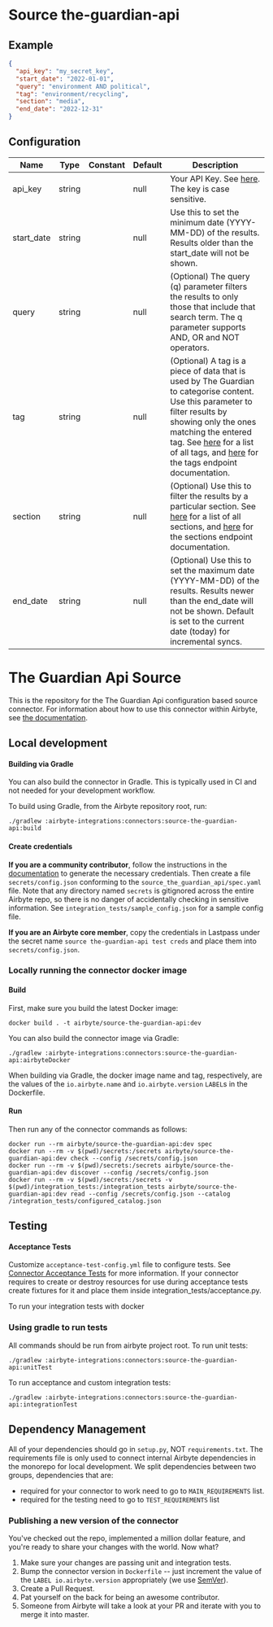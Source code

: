 # Source the-guardian-api

## Example
```json
{
  "api_key": "my_secret_key",
  "start_date": "2022-01-01",
  "query": "environment AND political",
  "tag": "environment/recycling",
  "section": "media",
  "end_date": "2022-12-31"
}
```

## Configuration
| Name | Type | Constant | Default | Description |
| --- | --- | --- | --- | --- |
|api_key|string||null|Your API Key. See <a href="https://open-platform.theguardian.com/access/">here</a>. The key is case sensitive.|
|start_date|string||null|Use this to set the minimum date (YYYY-MM-DD) of the results. Results older than the start_date will not be shown.|
|query|string||null|(Optional) The query (q) parameter filters the results to only those that include that search term. The q parameter supports AND, OR and NOT operators.|
|tag|string||null|(Optional) A tag is a piece of data that is used by The Guardian to categorise content. Use this parameter to filter results by showing only the ones matching the entered tag. See <a href="https://content.guardianapis.com/tags?api-key=test">here</a> for a list of all tags, and <a href="https://open-platform.theguardian.com/documentation/tag">here</a> for the tags endpoint documentation.|
|section|string||null|(Optional) Use this to filter the results by a particular section. See <a href="https://content.guardianapis.com/sections?api-key=test">here</a> for a list of all sections, and <a href="https://open-platform.theguardian.com/documentation/section">here</a> for the sections endpoint documentation.|
|end_date|string||null|(Optional) Use this to set the maximum date (YYYY-MM-DD) of the results. Results newer than the end_date will not be shown. Default is set to the current date (today) for incremental syncs.|

# The Guardian Api Source

This is the repository for the The Guardian Api configuration based source connector.
For information about how to use this connector within Airbyte, see [the documentation](https://docs.airbyte.io/integrations/sources/the-guardian-api).

## Local development

#### Building via Gradle
You can also build the connector in Gradle. This is typically used in CI and not needed for your development workflow.

To build using Gradle, from the Airbyte repository root, run:
```
./gradlew :airbyte-integrations:connectors:source-the-guardian-api:build
```

#### Create credentials
**If you are a community contributor**, follow the instructions in the [documentation](https://docs.airbyte.io/integrations/sources/the-guardian-api)
to generate the necessary credentials. Then create a file `secrets/config.json` conforming to the `source_the_guardian_api/spec.yaml` file.
Note that any directory named `secrets` is gitignored across the entire Airbyte repo, so there is no danger of accidentally checking in sensitive information.
See `integration_tests/sample_config.json` for a sample config file.

**If you are an Airbyte core member**, copy the credentials in Lastpass under the secret name `source the-guardian-api test creds`
and place them into `secrets/config.json`.

### Locally running the connector docker image

#### Build
First, make sure you build the latest Docker image:
```
docker build . -t airbyte/source-the-guardian-api:dev
```

You can also build the connector image via Gradle:
```
./gradlew :airbyte-integrations:connectors:source-the-guardian-api:airbyteDocker
```
When building via Gradle, the docker image name and tag, respectively, are the values of the `io.airbyte.name` and `io.airbyte.version` `LABEL`s in
the Dockerfile.

#### Run
Then run any of the connector commands as follows:
```
docker run --rm airbyte/source-the-guardian-api:dev spec
docker run --rm -v $(pwd)/secrets:/secrets airbyte/source-the-guardian-api:dev check --config /secrets/config.json
docker run --rm -v $(pwd)/secrets:/secrets airbyte/source-the-guardian-api:dev discover --config /secrets/config.json
docker run --rm -v $(pwd)/secrets:/secrets -v $(pwd)/integration_tests:/integration_tests airbyte/source-the-guardian-api:dev read --config /secrets/config.json --catalog /integration_tests/configured_catalog.json
```
## Testing

#### Acceptance Tests
Customize `acceptance-test-config.yml` file to configure tests. See [Connector Acceptance Tests](https://docs.airbyte.io/connector-development/testing-connectors/connector-acceptance-tests-reference) for more information.
If your connector requires to create or destroy resources for use during acceptance tests create fixtures for it and place them inside integration_tests/acceptance.py.

To run your integration tests with docker

### Using gradle to run tests
All commands should be run from airbyte project root.
To run unit tests:
```
./gradlew :airbyte-integrations:connectors:source-the-guardian-api:unitTest
```
To run acceptance and custom integration tests:
```
./gradlew :airbyte-integrations:connectors:source-the-guardian-api:integrationTest
```

## Dependency Management
All of your dependencies should go in `setup.py`, NOT `requirements.txt`. The requirements file is only used to connect internal Airbyte dependencies in the monorepo for local development.
We split dependencies between two groups, dependencies that are:
* required for your connector to work need to go to `MAIN_REQUIREMENTS` list.
* required for the testing need to go to `TEST_REQUIREMENTS` list

### Publishing a new version of the connector
You've checked out the repo, implemented a million dollar feature, and you're ready to share your changes with the world. Now what?
1. Make sure your changes are passing unit and integration tests.
1. Bump the connector version in `Dockerfile` -- just increment the value of the `LABEL io.airbyte.version` appropriately (we use [SemVer](https://semver.org/)).
1. Create a Pull Request.
1. Pat yourself on the back for being an awesome contributor.
1. Someone from Airbyte will take a look at your PR and iterate with you to merge it into master.
